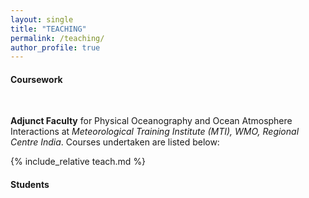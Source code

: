 ```yaml
---
layout: single
title: "TEACHING"
permalink: /teaching/
author_profile: true
---
```


#### **Coursework**
<br>

**Adjunct Faculty** for Physical Oceanography and Ocean Atmosphere Interactions at *Meteorological Training Institute (MTI), WMO, Regional Centre India*. Courses undertaken are listed below: 

{% include_relative teach.md %}

#### **Students**
<br> 

